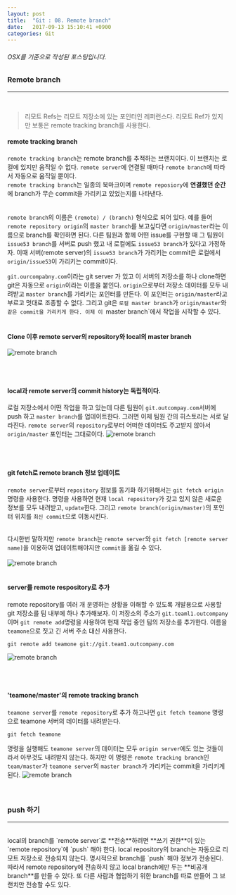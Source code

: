 ```yaml
---
layout: post
title:  "Git : 08. Remote branch"
date:   2017-09-13 15:10:41 +0900
categories: Git
---
```

###### OSX를 기준으로 작성된 포스팅입니다.
### Remote branch
<hr><br>

> 리모트 Refs는 리모트 저장소에 있는 포인터인 레퍼런스다. 리모트 Ref가 있지만 보통은 remote tracking branch를 사용한다.

#### remote tracking branch
`remote tracking branch`는 remote branch를 추적하는 브랜치이다. 이 브랜치는 로컬에 있지만 움직일 수 없다. `remote server`에 연결될 때마다 `remote branch`에 따라서 자동으로 움직일 뿐이다. <br>
`remote tracking branch`는 일종의 북마크이며 `remote reposiory`에 **연결했던 순간**에 branch가 무슨 commit을 가리키고 있었는지를 나타낸다.
<br>
<br><br>
`remote branch`의 이름은 `(remote) / (branch)` 형식으로 되어 있다. 예를 들어 `remote repository origin`의 `master branch`를 보고싶다면 `origin/master`라는 이름으로 branch를 확인하면 된다. 다른 팀원과 함께 어떤 issue를 구현할 때 그 팀원이 `issue53 branch`를 서버로 push 했고 내 로컬에도 `issue53 branch`가 있다고 가정하자. 이때 서버(remote server)의 `issue53 branch`가 가리키는 commit은 로컬에서 `origin/issue53`이 가리키는 commit이다.

`git.ourcompabny.com`이라는 git server	가 있고 이 서버의 저장소를 하나 clone하면 git은 자동으로 `origin`이라는 이름을 붙인다. `origin`으로부터 저장소 데이터를 모두 내려받고 `master branch`를 가리키는 포인터를 만든다. 이 포인터는 `origin/master`라고 부르고 멋대로 조종할 수 없다. 그리고 git은 `로컬 master branch`가 `origin/master`와 `같은 commit을 가리키게 한다. 이제 이 `master branch`에서 작업을 시작할 수 있다.<br><br>


#### Clone 이후 remote server의 repository와 local의 master branch
![remote branch](https://git-scm.com/book/en/v2/images/remote-branches-1.png)

<br><br>

#### local과 remote server의 commit history는 독립적이다.
로컬 저장소에서 어떤 작업을 하고 있는데 다른 팀원이 `git.outcompay.com`서버에 push 하고 `master branch`를 업데이트한다. 그러면 이제 팀원 간의 히스토리는 서로 달라진다. `remote server`의 `repository`로부터 어떠한 데이터도 주고받지 않아서 `origin/master` 포인터는 그대로이다.
![remote branch](https://git-scm.com/book/en/v2/images/remote-branches-2.png)


<br><br>

#### git fetch로 remote branch 정보 업데이트
`remote server`로부터 `repository` 정보를 동기화 하기위해서는 `git fetch origin`명령을 사용한다. 명령을 사용하면 현재 `local repository`가 갖고 있지 않은 새로운 정보를 모두 내려받고, `update`한다. 그리고 `remote branch(origin/master)`의 포인터 위치를 `최신 commit`으로 이동시킨다.<br><br>

다시한번 말하지만 `remote branch`는 `remote server`와 `git fetch [remote server name]`을 이용하여 업데이트해야지만 `commit`을 옮길 수 있다.<br><br>
![remote branch](https://git-scm.com/book/en/v2/images/remote-branches-3.png)
<br><br>

#### server를 remote respository로 추가

remote repository를 여러 개 운영하는 상황을 이해할 수 있도록 개발용으로 사용할 git 저장소를 팀 내부에 하나 추가해보자. 이 저장소의 주소가 `git.teaml1.outcompany`이며 `git remote add`명령을 사용하여 현재 작업 중인 팀의 저장소를 추가한다. 이름을 `teamone`으로 짓고 긴 서버 주소 대신 사용한다.

```
git remote add teamone git://git.team1.outcompany.com
```

![remote branch](https://git-scm.com/book/en/v2/images/remote-branches-4.png)

<br><br>




#### 'teamone/master'의 remote tracking branch
`teamone server`를 `remote repository`로 추가 하고나면 `git fetch teamone` 명령으로 teamone 서버의 데이터를 내려받는다.

```
git fetch teamone
```

명령을 실행해도 `teamone server`의 데이터는 모두 `origin server`에도 있는 것들이라서 아무것도 내려받지 않는다. 하지만 이 명령은 `remote tracking branch`인 `team/master`가 `teamone server`의 `master branch`가 가리키는 commit을 가리키게 된다.
![remote branch](https://git-scm.com/book/en/v2/images/remote-branches-5.png)
<br><br><br>

### push 하기
<hr><br>
local의 branch를 `remote server`로 **전송**하려면 **쓰기 권한**이 있는 `remote repository`에 `push` 해야 한다. local repository의 branch는 자동으로 리모트 저장소로 전송되지 않는다. 명시적으로 branch를  `push` 해야 정보가 전송된다. 따라서 remote repository에 전송하지 않고 local branch에만 두는 **비공개 branch**를 만들 수 있다. 또 다른 사람과 협업하기 위한 branch를 따로 만들어 그 브랜치만 전송할 수도 있다.
